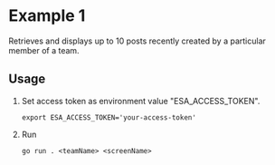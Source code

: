 Example 1
===

Retrieves and displays up to 10 posts recently created by a particular member of a team.

## Usage

1. Set access token as environment value "ESA_ACCESS_TOKEN".

    ```
    export ESA_ACCESS_TOKEN='your-access-token'
    ```

2. Run

    ```
    go run . <teamName> <screenName>
    ```